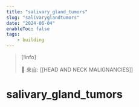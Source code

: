 ```yaml
---
title: "salivary_gland_tumors"
slug: "salivaryglandtumors"
date: "2024-06-04"
enableToc: false
tags:
    - building
---
```


> [!info]
>
> 🌱 來自: [[HEAD AND NECK MALIGNANCIES]]

# salivary_gland_tumors



